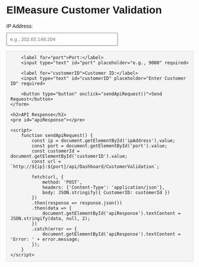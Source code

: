 <html lang="en">
<head>
    <meta charset="UTF-8">
    <meta name="viewport" content="width=device-width, initial-scale=1.0">
    <title>API Request Interface</title>
    <style>
        body { font-family: Arial, sans-serif; margin: 20px; }
        label, input, button { display: block; margin: 10px 0; }
        input, button { width: 300px; padding: 8px; }
        button { cursor: pointer; background-color: #4CAF50; color: white; border: none; }
        button:hover { background-color: #45a049; }
        pre { background-color: #f4f4f4; border: 1px solid #ddd; padding: 10px; }
    </style>
</head>
<body>
    <h1>ElMeasure Customer Validation</h1>
    <form id="apiRequestForm">
        <label for="ipAddress">IP Address:</label>
        <input type="text" id="ipAddress" placeholder="e.g., 202.65.148.204" required>

        <label for="port">Port:</label>
        <input type="text" id="port" placeholder="e.g., 9000" required>

        <label for="customerID">Customer ID:</label>
        <input type="text" id="customerID" placeholder="Enter Customer ID" required>

        <button type="button" onclick="sendApiRequest()">Send Request</button>
    </form>

    <h2>API Response</h2>
    <pre id="apiResponse"></pre>

    <script>
        function sendApiRequest() {
            const ip = document.getElementById('ipAddress').value;
            const port = document.getElementById('port').value;
            const customerId = document.getElementById('customerID').value;
            const url = `http://${ip}:${port}/api/Dashboard/CustomerValidation`;

            fetch(url, {
                method: 'POST',
                headers: {'Content-Type': 'application/json'},
                body: JSON.stringify({ CustomerID: customerId })
            })
            .then(response => response.json())
            .then(data => {
                document.getElementById('apiResponse').textContent = JSON.stringify(data, null, 2);
            })
            .catch(error => {
                document.getElementById('apiResponse').textContent = 'Error: ' + error.message;
            });
        }
    </script>
</body>
</html>
